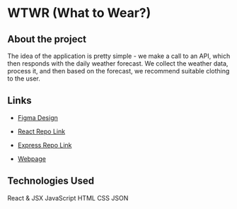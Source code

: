 # WTWR (What to Wear?)

## About the project

The idea of the application is pretty simple - we make a call to an API, which then responds with the daily weather forecast. We collect the weather data, process it, and then based on the forecast, we recommend suitable clothing to the user.

## Links

- [Figma Design](https://www.figma.com/file/DTojSwldenF9UPKQZd6RRb/Sprint-10%3A-WTWR)

- [React Repo Link](https://github.com/vanglor82/se_project_react.git)

- [Express Repo Link](https://github.com/vanglor82/se_project_express.git)

- [Webpage](https://vanglor-wtwr.jumpingcrab.com/)

## Technologies Used

React & JSX
JavaScript
HTML
CSS
JSON
